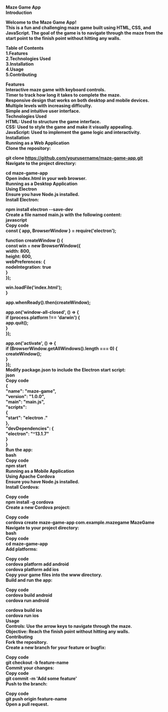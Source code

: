 
<b>Maze Game App<b><br>
<b>Introduction<b><br>
<p>Welcome to the Maze Game App!<br> This is a fun and challenging maze game built using HTML, CSS, and JavaScript. The goal of the game is to navigate through the maze from the start point to the finish point without hitting any walls.<p></p>

<b>Table of Contents<b><br>
1.Features<br>
2.Technologies Used<br>
3.Installation<br>
4.Usage<br>
5.Contributing<br>

<b>Features<b><br>
Interactive maze game with keyboard controls.<br>
Timer to track how long it takes to complete the maze.<br>
Responsive design that works on both desktop and mobile devices.<br>
Multiple levels with increasing difficulty.<br>
Simple and intuitive user interface.<br>
Technologies Used<br>
HTML: Used to structure the game interface.<br>
CSS: Used to style the game and make it visually appealing.<br>
JavaScript: Used to implement the game logic and interactivity.<br>
Installation<br>
Running as a Web Application<br>
Clone the repository:<br>


git clone https://github.com/yourusername/maze-game-app.git<br>
Navigate to the project directory:<br>

cd maze-game-app<br>
Open index.html in your web browser.<br>
Running as a Desktop Application<br>
Using Electron<br>
Ensure you have Node.js installed.<br>
Install Electron:<br>

npm install electron --save-dev<br>
Create a file named main.js with the following content:<br>
javascript<br>
Copy code<br>
const { app, BrowserWindow } = require('electron');<br>

function createWindow () {<br>
  const win = new BrowserWindow({<br>
    width: 800,<br>
    height: 600,<br>
    webPreferences: {<br>
      nodeIntegration: true<br>
    }<br>
  });<br>

  win.loadFile('index.html');<br>
}<br>

app.whenReady().then(createWindow);<br>

app.on('window-all-closed', () => {<br>
  if (process.platform !== 'darwin') {<br>
    app.quit();<br>
  }<br>
});<br>

app.on('activate', () => {<br>
  if (BrowserWindow.getAllWindows().length === 0) {<br>
    createWindow();<br>
  }<br>
});<br>
Modify package.json to include the Electron start script:<br>
json<br>
Copy code<br>
{<br>
  "name": "maze-game",<br>
  "version": "1.0.0",<br>
  "main": "main.js",<br>
  "scripts":<br>
  {<br>
    "start": "electron ."<br>
  },<br>
  "devDependencies": {<br>
    "electron": "^13.1.7"<br>
  }<br>
}<br>
Run the app:<br>
bash<br>
Copy code<br>
npm start<br>
Running as a Mobile Application<br>
Using Apache Cordova<br>
Ensure you have Node.js installed.<br>
Install Cordova:<br>

Copy code<br>
npm install -g cordova<br>
Create a new Cordova project:<br>

Copy code<br>
cordova create maze-game-app com.example.mazegame MazeGame<br>
Navigate to your project directory:<br>
bash<br>
Copy code<br>
cd maze-game-app<br>
Add platforms:<br>

Copy code<br>
cordova platform add android<br>
cordova platform add ios<br>
Copy your game files into the www directory.<br>
Build and run the app:<br>

Copy code<br>
cordova build android<br>
cordova run android<br>

cordova build ios<br>
cordova run ios<br>
Usage<br>
Controls: Use the arrow keys to navigate through the maze.<br>
Objective: Reach the finish point without hitting any walls.<br>
Contributing<br>
Fork the repository.<br>
Create a new branch for your feature or bugfix:<br>

Copy code<br>
git checkout -b feature-name<br>
Commit your changes:<br>
Copy code<br>
git commit -m 'Add some feature'<br>
Push to the branch:<br>

Copy code<br>
git push origin feature-name<br>
Open a pull request.<br>
